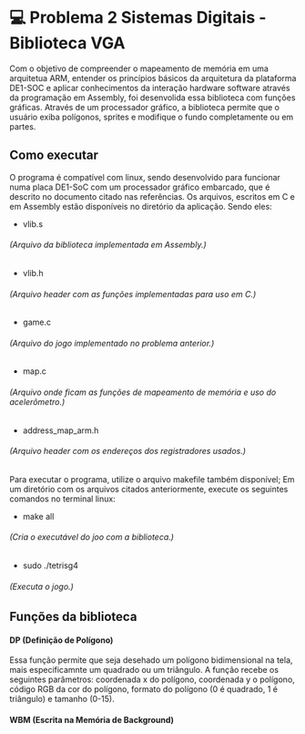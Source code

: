 # 💻 Problema 2 Sistemas Digitais - Biblioteca VGA

Com o objetivo de compreender o mapeamento de memória em uma arquitetua ARM, entender os princípios básicos da arquitetura da plataforma DE1-SOC e aplicar conhecimentos da interação hardware software através da programação em Assembly, foi desenvolida essa biblioteca com funções gráficas. Através de um processador gráfico, a biblioteca permite que o usuário exiba polígonos, sprites e modifique o fundo completamente ou em partes.

## Como executar

O programa é compatível com linux, sendo desenvolvido para funcionar numa placa DE1-SoC com um processador gráfico embarcado, que é descrito no documento citado nas referências. Os arquivos, escritos em C e em Assembly estão disponíveis no diretório da aplicação. Sendo eles:

- vlib.s
###### (Arquivo da biblioteca implementada em Assembly.)

- vlib.h
###### (Arquivo header com as funções implementadas para uso em C.)

- game.c
###### (Arquivo do jogo implementado no problema anterior.)

- map.c
###### (Arquivo onde ficam as funções de mapeamento de memória e uso do acelerômetro.)

- address_map_arm.h
###### (Arquivo header com os endereços dos registradores usados.)

Para executar o programa, utilize o arquivo makefile também disponível; Em um diretório com os arquivos citados anteriormente, execute os seguintes comandos no terminal linux:

- make all
  
###### (Cria o executável do joo com a biblioteca.)

- sudo ./tetrisg4

###### (Executa o jogo.)

## Funções da biblioteca

#### DP (Definição de Polígono)

Essa função permite que seja desehado um polígono bidimensional na tela, mais especificamnte um quadrado ou um triângulo. A função recebe os seguintes parâmetros: coordenada x do polígono, coordenada y o polígono, código RGB da cor do polígono, formato do polígono (0 é quadrado, 1 é triângulo) e tamanho (0-15).

#### WBM (Escrita na Memória de Background)
